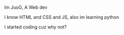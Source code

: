 Im JuoG, A Web dev

I know HTML and CSS and JS, also im learning python

I started coding cuz why not? 
